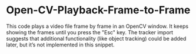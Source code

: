# Open-CV-Playback-Frame-to-Frame
This code plays a video file frame by frame in an OpenCV window. It keeps showing the frames until you press the "Esc" key.  The tracker import suggests that additional functionality (like object tracking) could be added later, but it’s not implemented in this snippet.
